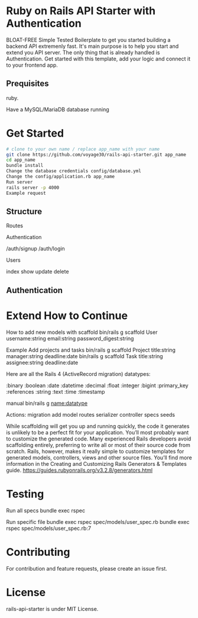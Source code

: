# Ruby on Rails API Starter with Authentication

BLOAT-FREE Simple Tested Boilerplate to get you started building a backend API extremenly fast.
It's main purpose is to help you start and extend you API server.
The only thing that is already handled is Authentication.
Get started with this template, add your logic and connect it to your frontend app.

## Prequisites

ruby.

Have a MySQL/MariaDB database running

# Get Started
```bash
# clone to your own name / replace app_name with your name
git clone https://github.com/voyage30/rails-api-starter.git app_name
cd app_name
bundle install
Change the database credentials config/database.yml
Change the config/application.rb app_name
Run server
rails server -p 4000
Example request
```

## Structure
Routes

Authentication

/auth/signup
/auth/login

Users

index
show
update
delete

## Authentication

# Extend How to Continue

How to add new models
with scaffold
bin/rails g scaffold User username:string email:string password_digest:string

Example Add projects and tasks
bin/rails g scaffold Project title:string manager:string deadline:date
bin/rails g scaffold Task title:string assignee:string deadline:date

Here are all the Rails 4 (ActiveRecord migration) datatypes:

:binary
:boolean
:date
:datetime
:decimal
:float
:integer
:bigint
:primary_key
:references
:string
:text
:time
:timestamp

manual
bin/rails g <action> <name:datatype>

Actions:
migration
add model
routes
serializer
controller
specs
seeds

While scaffolding will get you up and running quickly, the code it generates is unlikely to be a perfect fit for your application. You’ll most probably want to customize the generated code. Many experienced Rails developers avoid scaffolding entirely, preferring to write all or most of their source code from scratch. Rails, however, makes it really simple to customize templates for generated models, controllers, views and other source files. You’ll find more information in the Creating and Customizing Rails Generators & Templates guide.
https://guides.rubyonrails.org/v3.2.8/generators.html

# Testing

Run all specs
bundle exec rspec

Run specific file
bundle exec rspec spec/models/user_spec.rb
bundle exec rspec spec/models/user_spec.rb:7

# Contributing

For contribution and feature requests, please create an issue first.

# License

rails-api-starter is under MIT License.




